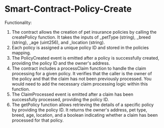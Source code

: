 # Smart-Contract-Policy-Create
Functionality:

1.	The contract allows the creation of pet insurance policies by calling the createPolicy function. It takes the inputs of _petType (string), _breed (string), _age (uint256), and _location (string).
2.	Each policy is assigned a unique policy ID and stored in the policies mapping.
3.	The PolicyCreated event is emitted after a policy is successfully created, providing the policy ID and the owner's address.
4.	The contract includes a processClaim function to handle the claim processing for a given policy. It verifies that the caller is the owner of the policy and that the claim has not been previously processed. You would need to add the necessary claim processing logic within this function.
5.	The ClaimProcessed event is emitted after a claim has been successfully processed, providing the policy ID.
6.	The getPolicy function allows retrieving the details of a specific policy by providing the policy ID. It returns the owner's address, pet type, breed, age, location, and a boolean indicating whether a claim has been processed for that policy.
